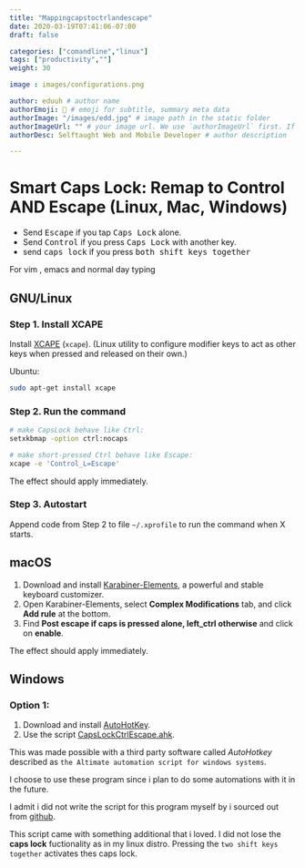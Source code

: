 ```yaml
---
title: "Mappingcapstoctrlandescape"
date: 2020-03-19T07:41:06-07:00
draft: false

categories: ["comandline","linux"]
tags: ["productivity",""]
weight: 30

image : images/configurations.png

author: eduuh # author name
authorEmoji: 🤖 # emoji for subtitle, summary meta data
authorImage: "/images/edd.jpg" # image path in the static folder
authorImageUrl: "" # your image url. We use `authorImageUrl` first. If not set, we use `authorImage`.
authorDesc: Selftaught Web and Mobile Developer # author description

---
```

# Smart Caps Lock: Remap to Control AND Escape (Linux, Mac, Windows)


- Send <kbd>Escape</kbd> if you tap <kbd>Caps Lock</kbd> alone.
- Send <kbd>Control</kbd> if you press <kbd>Caps Lock</kbd> with another key.
- send <kbd>caps lock</kbd> if you press <kbd>both shift keys together</kbd>

For vim , emacs and normal day typing

## GNU/Linux

### Step 1. Install XCAPE

Install [XCAPE](https://github.com/alols/xcape) (`xcape`). (Linux utility to configure modifier keys to act as other keys when pressed and released on their own.)

Ubuntu:

```bash
sudo apt-get install xcape
```

### Step 2. Run the command

```bash
# make CapsLock behave like Ctrl:
setxkbmap -option ctrl:nocaps

# make short-pressed Ctrl behave like Escape:
xcape -e 'Control_L=Escape'
```
The effect should apply immediately.

### Step 3. Autostart

Append code from Step 2 to file `~/.xprofile` to run the command when X starts.

## macOS

1. Download and install [Karabiner-Elements](https://pqrs.org/osx/karabiner/), a powerful and stable keyboard customizer.
2. Open Karabiner-Elements, select **Complex Modifications** tab, and click **Add rule** at the bottom.
3. Find **Post escape if caps is pressed alone, left_ctrl otherwise** and click on **enable**.

The effect should apply immediately.

## Windows

### Option 1:

1. Download and install [AutoHotKey](https://autohotkey.com/).
2. Use the script [CapsLockCtrlEscape.ahk](https://github.com/eduuh/ahk-caps-ctrl-esc).

This was made possible with a third party software called *AutoHotkey* described as `the Altimate automation script for
windows systems`.

I choose to use these program since i plan to do some automations with it in the future.

I admit i did not write the script for this program myself by i sourced out from [github](https://github.com/eduuh/ahk-caps-ctrl-esc).

This script came with something additional that i loved. I did not lose the **caps lock** fuctionality as in my linux distro. Pressing the `two
shift keys together` activates thes caps lock.
